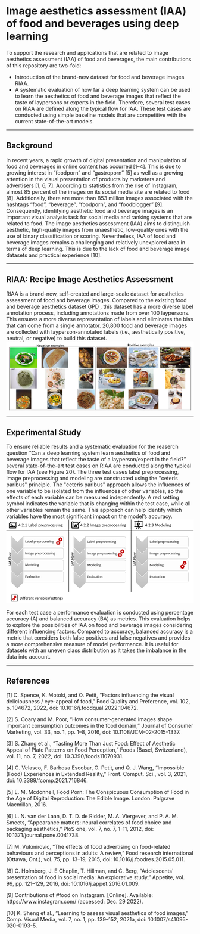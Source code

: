 # Image aesthetics assessment (IAA) of food and beverages using deep learning

To support the research and applications that are related to image aesthetics assessment (IAA) of food and beverages, the main contributions of this repository are two-fold:

<ul>
  <li>Introduction of the brand-new dataset for food and beverage images RIAA.</li>
  <li>A systematic evaluation of how far a deep learning system can be used to learn the aesthetics of food and beverage images that reflect the taste of laypersons or experts in the field. Therefore, several test cases on RIAA are defined along the typical flow for IAA. These test cases are conducted using simple baseline models that are competitive with the current state-of-the-art models.</li>
</ul>

***
<h2>Background</h1>

In recent years, a rapid growth of digital presentation and manipulation of food and beverages in online content has occurred [1–4]. This is due to growing interest in “foodporn” and “gastroporn” [5] as well as a growing attention in the visual presentation of products by marketers and advertisers [1, 6, 7]. According to statistics from the rise of Instagram, almost 85 percent of the images on its social media site are related to food [8]. Additionally, there are more than 853 million images associated with the hashtags “food”, “beverage”, “foodporn”, and “foodblogger” [9]. Consequently, identifying aesthetic food and beverage images is an important visual analysis task for social media and ranking systems that are related to food. The image aesthetics assessment (IAA) aims to distinguish aesthetic, high-quality images from unaesthetic, low-quality ones with the use of binary classification or scoring. Nevertheless, IAA of food and beverage images remains a challenging and relatively unexplored area in terms of deep learning. This is due to the lack of food and beverage image datasets and practical experience [10].

***
<h2>RIAA: Recipe Image Aesthetics Assessment</h1>
RIAA is a brand-new, self-created and large-scale dataset for aesthetics assessment of food and beverage images. Compared to the existing food and beverage aesthetics dataset <a href="https://github.com/Openning07/GPA">GPD </a>, this dataset has a more diverse label annotation process, including annotations made from over 100 laypersons. This ensures a more diverse representation of labels and eliminates the bias that can come from a single annotator. 20,800 food and beverage images are collected with layperson-annotated labels (i.e., aesthetically positive, neutral, or negative) to build this dataset.
<img src="https://github.com/Jessi256/IAA_Of_Food_Beverages_Using_DL/blob/main/Images/RIAA%20Dataset%20Examples.png" alt="RIAA Dataset examples">



***

<h2>Experimental Study</h1>
To ensure reliable results and a systematic evaluation for the reaserch question “Can a deep learning system learn aesthetics of food and beverage images that reflect the taste of a layperson/expert in the field?” several state-of-the-art test cases on RIAA are conducted along the typical flow for IAA (see Figure 20). The three test cases label preprocessing, image preprocessing and modeling are constructed using the "ceteris paribus" principle. The "ceteris paribus" approach allows the influences of one variable to be isolated from the influences of other variables, so the effects of each variable can be measured independently. A red setting symbol indicates the variable that is changing within the test case, while all other variables remain the same. This approach can help identify which variables have the most significant impact on the model’s accuracy.

<img src="https://github.com/Jessi256/IAA_Of_Food_Beverages_Using_DL/blob/main/Images/Methodology.png" alt="RIAA Dataset examples">

For each test case a performance evaluation is conducted using percentage accuracy (A) and balanced accuracy (BA) as metrics. This evaluation helps to explore the possibilities of IAA on food and beverage images considering different influencing factors. Compared to accuracy, balanced accuracy is a metric that considers both false positives and false negatives and provides a more comprehensive measure of model performance. It is useful for datasets with an uneven class distribution as it takes the imbalance in the data into account.

***
<h2>References</h1>
<p>[1]	C. Spence, K. Motoki, and O. Petit, “Factors influencing the visual deliciousness / eye-appeal of food,” Food Quality and Preference, vol. 102, p. 104672, 2022, doi: 10.1016/j.foodqual.2022.104672.</p>
<p>[2]	S. Coary and M. Poor, “How consumer-generated images shape important consumption outcomes in the food domain,” Journal of Consumer Marketing, vol. 33, no. 1, pp. 1–8, 2016, doi: 10.1108/JCM-02-2015-1337.</p>
<p>[3]	S. Zhang et al., “Tasting More Than Just Food: Effect of Aesthetic Appeal of Plate Patterns on Food Perception,” Foods (Basel, Switzerland), vol. 11, no. 7, 2022, doi: 10.3390/foods11070931.</p>
<p>[4]	C. Velasco, F. Barbosa Escobar, O. Petit, and Q. J. Wang, “Impossible (Food) Experiences in Extended Reality,” Front. Comput. Sci., vol. 3, 2021, doi: 10.3389/fcomp.2021.716846.</p>
<p>[5]	E. M. Mcdonnell, Food Porn: The Conspicuous Consumption of Food in the Age of Digital Reproduction: The Edible Image. London: Palgrave Macmillan, 2016.
<p>[6]	L. N. van der Laan, D. T. D. de Ridder, M. A. Viergever, and P. A. M. Smeets, “Appearance matters: neural correlates of food choice and packaging aesthetics,” PloS one, vol. 7, no. 7, 1-11, 2012, doi: 10.1371/journal.pone.0041738.</p>
<p>[7]	M. Vukmirovic, “The effects of food advertising on food-related behaviours and perceptions in adults: A review,” Food research international (Ottawa, Ont.), vol. 75, pp. 13–19, 2015, doi: 10.1016/j.foodres.2015.05.011.</p>
<p>[8]	C. Holmberg, J. E Chaplin, T. Hillman, and C. Berg, “Adolescents' presentation of food in social media: An explorative study,” Appetite, vol. 99, pp. 121–129, 2016, doi: 10.1016/j.appet.2016.01.009.</p>
<p>[9]	Contributions of #food on Instagram. [Online]. Available: https://www.instagram.com/ (accessed: Dec. 29 2022).</p>
<p>[10]	K. Sheng et al., “Learning to assess visual aesthetics of food images,” Comp. Visual Media, vol. 7, no. 1, pp. 139–152, 2021a, doi: 10.1007/s41095-020-0193-5.</p>


